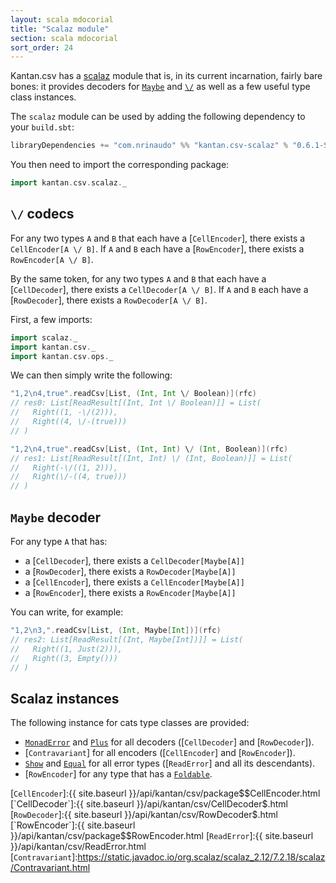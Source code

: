 ```yaml
---
layout: scala mdocorial
title: "Scalaz module"
section: scala mdocorial
sort_order: 24
---
```


Kantan.csv has a [scalaz](https://github.com/scalaz/scalaz) module that is, in its current incarnation, fairly bare
bones: it provides decoders for [`Maybe`] and [`\/`] as well as a few useful type class instances.

The `scalaz` module can be used by adding the following dependency to your `build.sbt`:

```scala
libraryDependencies += "com.nrinaudo" %% "kantan.csv-scalaz" % "0.6.1-SNAPSHOT"
```

You then need to import the corresponding package:

```scala
import kantan.csv.scalaz._
```

## `\/` codecs

For any two types `A` and `B` that each have a [`CellEncoder`], there exists a
`CellEncoder[A \/ B]`. If `A` and `B` each have a [`RowEncoder`], there exists a `RowEncoder[A \/ B]`.

By the same token, for any two types `A` and `B` that each have a [`CellDecoder`], there exists a
`CellDecoder[A \/ B]`. If `A` and `B` each have a [`RowDecoder`], there exists a `RowDecoder[A \/ B]`.

First, a few imports:

```scala
import scalaz._
import kantan.csv._
import kantan.csv.ops._
```

We can then simply write the following:

```scala
"1,2\n4,true".readCsv[List, (Int, Int \/ Boolean)](rfc)
// res0: List[ReadResult[(Int, Int \/ Boolean)]] = List(
//   Right((1, -\/(2))),
//   Right((4, \/-(true)))
// )

"1,2\n4,true".readCsv[List, (Int, Int) \/ (Int, Boolean)](rfc)
// res1: List[ReadResult[(Int, Int) \/ (Int, Boolean)]] = List(
//   Right(-\/((1, 2))),
//   Right(\/-((4, true)))
// )
```


## `Maybe` decoder

For any type `A` that has:

* a [`CellDecoder`], there exists a `CellDecoder[Maybe[A]]`
* a [`RowDecoder`], there exists a `RowDecoder[Maybe[A]]`
* a [`CellEncoder`], there exists a `CellEncoder[Maybe[A]]`
* a [`RowEncoder`], there exists a `RowEncoder[Maybe[A]]`

You can write, for example:

```scala
"1,2\n3,".readCsv[List, (Int, Maybe[Int])](rfc)
// res2: List[ReadResult[(Int, Maybe[Int])]] = List(
//   Right((1, Just(2))),
//   Right((3, Empty()))
// )
```

## Scalaz instances

The following instance for cats type classes are provided:

* [`MonadError`] and [`Plus`] for all decoders ([`CellDecoder`] and [`RowDecoder`]).
* [`Contravariant`] for all encoders ([`CellEncoder`] and [`RowEncoder`]).
* [`Show`] and [`Equal`] for all error types ([`ReadError`] and all its descendants).
* [`RowEncoder`] for any type that has a [`Foldable`].

[`MonadError`]:https://static.javadoc.io/org.scalaz/scalaz_2.12/7.2.18/scalaz/MonadError.html
[`Plus`]:https://static.javadoc.io/org.scalaz/scalaz_2.12/7.2.18/scalaz/Plus.html
[`Show`]:https://static.javadoc.io/org.scalaz/scalaz_2.12/7.2.18/scalaz/Show.html
[`Equal`]:https://static.javadoc.io/org.scalaz/scalaz_2.12/7.2.18/scalaz/Equal.html
[`Foldable`]:https://static.javadoc.io/org.scalaz/scalaz_2.12/7.2.18/scalaz/Foldable.html
[`\/`]:https://static.javadoc.io/org.scalaz/scalaz_2.12/7.2.18/scalaz/$bslash$div.html
[`Maybe`]:https://static.javadoc.io/org.scalaz/scalaz_2.12/7.2.18/scalaz/Maybe.html

[`CellEncoder`]:{{ site.baseurl }}/api/kantan/csv/package$$CellEncoder.html
[`CellDecoder`]:{{ site.baseurl }}/api/kantan/csv/CellDecoder$.html
[`RowDecoder`]:{{ site.baseurl }}/api/kantan/csv/RowDecoder$.html
[`RowEncoder`]:{{ site.baseurl }}/api/kantan/csv/package$$RowEncoder.html
[`ReadError`]:{{ site.baseurl }}/api/kantan/csv/ReadError.html
[`Contravariant`]:https://static.javadoc.io/org.scalaz/scalaz_2.12/7.2.18/scalaz/Contravariant.html
